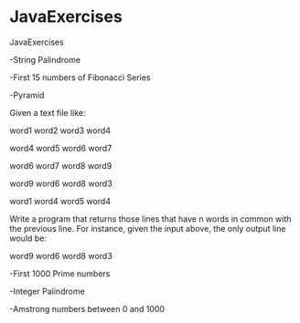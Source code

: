 # JavaExercises
JavaExercises

-String Palindrome

-First 15 numbers of Fibonacci Series

-Pyramid


Given a text file like:

word1 word2 word3 word4

word4 word5 word6 word7

word6 word7 word8 word9

word9 word6 word8 word3

word1 word4 word5 word4

Write a program that returns those lines that have n words in common with the previous line. For instance, given the input above, the only output line would be:

word9 word6 word8 word3

-First 1000 Prime numbers

-Integer Palindrome

-Amstrong numbers between 0 and 1000

